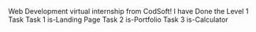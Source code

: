 Web Development virtual internship from CodSoft! 
I have Done the Level 1 Task
Task 1 is-Landing Page
Task 2 is-Portfolio
Task 3 is-Calculator
